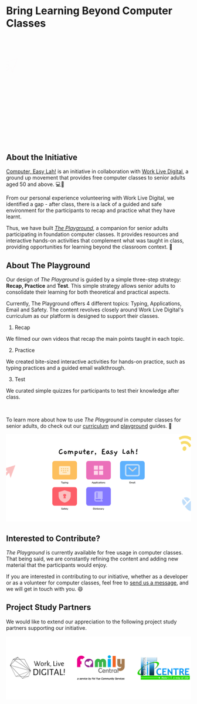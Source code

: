 # Bring Learning Beyond Computer Classes
<p align="center">
    <img src="public/assets/home/cel.gif"/>
</p>

## About the Initiative
[Computer, Easy Lah!](https://www.cel.land/home/) is an initiative in collaboration with [Work Live Digital](https://www.linkedin.com/company/worklivedigital?originalSubdomain=sg), a ground up movement that provides free computer classes to senior adults aged 50 and above. 💻🧓

From our personal experience volunteering with Work Live Digital, we identified a gap - after class, there is a lack of a guided and safe environment for the participants to recap and practice what they have learnt.

Thus, we have built [_The Playground_](https://www.cel.land/), a companion for senior adults participating in foundation computer classes. It provides resources and interactive hands-on activities that complement what was taught in class, providing opportunities for learning beyond the classroom context. 🛝


## About The Playground
Our design of _The Playground_ is guided by a simple three-step strategy: **Recap, Practice** and **Test**. This simple strategy allows senior adults to consolidate their learning for both theoretical and practical aspects.

Currently, The Playground offers 4 different topics: Typing, Applications, Email and Safety. The content revolves closely around Work Live Digital's curriculum as our platform is designed to support their classes.

1. Recap

We filmed our own videos that recap the main points taught in each topic.

2. Practice

We created bite-sized interactive activities for hands-on practice, such as typing practices and a guided email walkthrough.

3. Test

We curated simple quizzes for participants to test their knowledge after class.


<br />

To learn more about how to use _The Playground_ in computer classes for senior adults, do check out our [curriculum](https://www.cel.land/resources/curriculum-guide.pdf) and [playground](https://www.cel.land/resources/playground-guide.pdf) guides. 📖


<p align="center">
    <img src="public/assets/home/homepage.png"/>
</p>

## Interested to Contribute?
_The Playground_ is currently available for free usage in computer classes. That being said, we are constantly refining the content and adding new material that the participants would enjoy.

If you are interested in contributing to our initiative, whether as a developer or as a volunteer for computer classes, feel free to [send us a message](https://www.cel.land/contact), and we will get in touch with you. 😄

## Project Study Partners
We would like to extend our appreciation to the following project study partners supporting our initiative.

<p align="center">
    <img src="public/assets/home/partners/combined-partners.png" />
</p>
